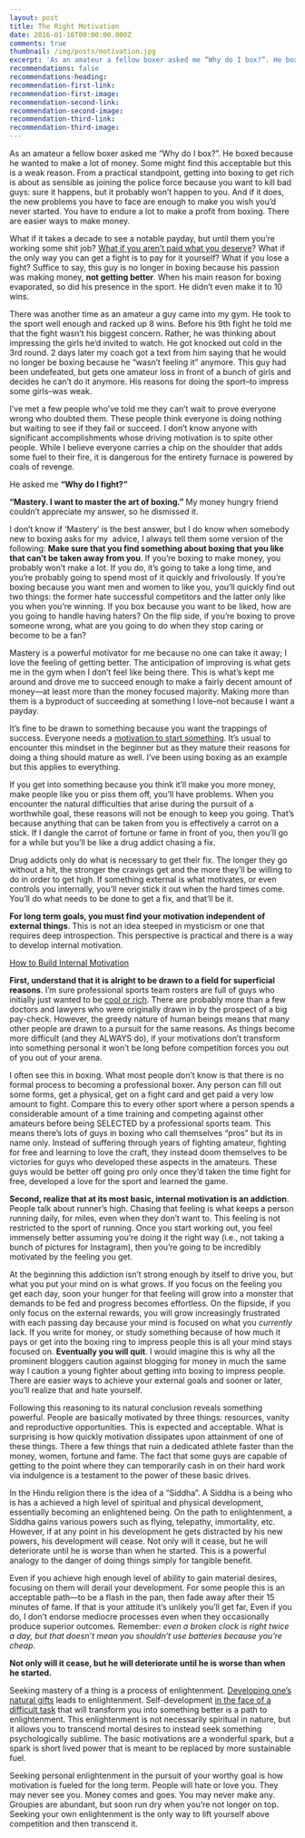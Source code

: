 ```yaml
---
layout: post
title: The Right Motivation
date: 2016-01-16T00:00:00.000Z
comments: true
thumbnail: /img/posts/motivation.jpg
excerpt: 'As an amateur a fellow boxer asked me “Why do I box?”. He boxed because he wanted to make a lot of money. Some might find this acceptable but this is a weak reason. From a practical standpoint, getting into boxing to get rich is about as sensible as joining the police force because you want to kill bad guys: sure it happens, but it probably won’t happen to you. And if it does, the new problems you have to face are enough to make you wish you’d never started. You have to endure a lot to make a profit from boxing. There are easier ways to make money.'
recommendations: false
recommendations-heading:
recommendation-first-link:
recommendation-first-image:
recommendation-second-link:
recommendation-second-image:
recommendation-third-link:
recommendation-third-image:
---
```



As an amateur a fellow boxer asked me “Why do I box?”. He boxed because he wanted to make a lot of money. Some might find this acceptable but this is a weak reason. From a practical standpoint, getting into boxing to get rich is about as sensible as joining the police force because you want to kill bad guys: sure it happens, but it probably won’t happen to you. And if it does, the new problems you have to face are enough to make you wish you’d never started. You have to endure a lot to make a profit from boxing. There are easier ways to make money.

What if it takes a decade to see a notable payday, but until them you’re working some shit job?&nbsp;[What if you aren’t paid what you deserve](http://www.bloodyelbow.com/2011/3/15/2053137/examining-pay-structure-in-boxing-and-mma)? What if the only way you can get a fight is to pay for it yourself? What if you lose a fight? Suffice to say, this guy is no longer in boxing because his passion was making money,&nbsp;**not getting better**. When his main reason for boxing evaporated, so did his presence in the sport. He didn’t even make it to 10 wins.

There was another time as an amateur a guy came into my gym. He took to the sport well enough and racked up 8 wins. Before his 9th fight he told me that the fight wasn’t his biggest concern. Rather, he was thinking about impressing the girls he’d invited to watch. He got knocked out cold in the 3rd round. 2 days later my coach got a text from him saying that he would no longer be boxing because he “wasn’t feeling it” anymore. This guy had been undefeated, but gets one amateur loss in front of a bunch of girls and decides he can’t do it anymore. His reasons for doing the sport–to impress some girls–was weak.

I’ve met a few people who’ve told me they can’t wait to prove everyone wrong who doubted them. These people think everyone is doing nothing but waiting to see if they fail or succeed. I don’t know anyone with significant accomplishments whose driving motivation is to spite other people. While I believe everyone carries a chip on the shoulder that adds some fuel to their fire, it is dangerous for the entirety furnace is powered by coals of revenge.

He asked me&nbsp;**“Why do I fight?”**

**“Mastery. I want to master the art of boxing.”**&nbsp;My money hungry friend couldn’t appreciate my answer, so he dismissed it.

I don’t know if ‘Mastery’ is the best answer, but I do know when somebody new to boxing asks for my &nbsp;advice, I always tell them some version of the following:&nbsp;**Make sure that you find something about boxing that you like that can’t be taken away from you**. If you’re boxing to make money, you probably won’t make a lot. If you do, it’s going to take a long time, and you’re probably going to spend most of it quickly and frivolously. If you’re boxing because you want men and women to like you, you’ll quickly find out two things: the former hate successful competitors and the latter only like you when you’re winning. If you box because you want to be liked, how are you going to handle having haters? On the flip side, if you’re boxing to prove someone wrong, what are you going to do when they stop caring or become to be a fan?

Mastery is a powerful motivator for me because no one can take it away; I love the feeling of getting better. The anticipation of improving is what gets me in the gym when I don’t feel like being there. This is what’s kept me around and drove me to succeed enough to make a fairly decent amount of money—at least more than the money focused majority. Making more than them is a byproduct of succeeding at something I love–not because I want a payday.

It’s fine to be drawn to something because you want the trappings of success. Everyone needs a&nbsp;[motivation to start something](https://boldanddetermined.com/9-ways-to-stay-motivated-every-day/). It’s usual to encounter this mindset in the beginner but as they mature their reasons for doing a thing should mature as well. I’ve been using boxing as an example but this applies to everything.

If you get into something because you think it’ll make you more money, make people like you or piss them off, you’ll have problems. When you encounter the natural difficulties that arise during the pursuit of a worthwhile goal, these reasons will not be enough to keep you going. That’s because anything that can be taken from you is effectively a carrot on a stick. If I dangle the carrot of fortune or fame in front of you, then you’ll go for a while but you’ll be like a drug addict chasing a fix.

Drug addicts only do what is necessary to get their fix. The longer they go without a hit, the stronger the cravings get and the more they’ll be willing to do in order to get high. If something external is what motivates, or even controls you internally, you’ll never stick it out when the hard times come. You’ll do what needs to be done to get a fix, and that’ll be it.

**For long term goals, you must find your motivation independent of external things**. This is not an idea steeped in mysticism or one that requires deep introspection. This perspective is practical and there is a way to develop internal motivation.

[How to Build Internal Motivation](http://illimitablemen.com/2015/10/22/how-to-be-happy/)

**First, understand that it is alright to be drawn to a field for superficial reasons**. I’m sure professional sports team rosters are full of guys who initially just wanted to be&nbsp;[cool or rich](http://thequintessentialman.com/stop-trying-too-hard-to-be-cool/). There are probably more than a few doctors and lawyers who were originally drawn in by the prospect of a big pay-check. However, the greedy nature of human beings means that many other people are drawn to a pursuit for the same reasons. As things become more difficult (and they ALWAYS do), if your motivations don’t transform into something personal it won’t be long before competition forces you out of you out of your arena.

I often see this in boxing. What most people don’t know is that there is no formal process to becoming a professional boxer. Any person can fill out some forms, get a physical, get on a fight card and get paid a very low amount to fight. Compare this to every other sport where a person spends a considerable amount of a time training and competing against other amateurs before being SELECTED by a professional sports team. This means there’s lots of guys in boxing who call themselves “pros” but its in name only. Instead of suffering through years of fighting amateur, fighting for free and learning to love the craft, they instead doom themselves to be victories for guys who developed these aspects in the amateurs. These guys would be better off going pro only once they’d taken the time fight for free, developed a love for the sport and learned the game.

**Second, realize that at its most basic, internal motivation is an addiction**. People talk about runner’s high. Chasing that feeling is what keeps a person running daily, for miles, even when they don’t want to. This feeling is not restricted to the sport of running. Once you start working out, you feel immensely better assuming you’re doing it the right way (i.e., not taking a bunch of pictures for Instagram), then you’re going to be incredibly motivated by the feeling you get.

At the beginning this addiction isn’t strong enough by itself to drive you, but what you put your mind on is what grows. If you focus on the feeling you get each day, soon your hunger for that feeling will grow into a monster that demands to be fed and progress becomes effortless. On the flipside, if you only focus on the external rewards, you will grow increasingly frustrated with each passing day because your mind is focused on what you&nbsp;*currently* lack. If you write for money, or study something because of how much it pays or get into the boxing ring to impress people this is all your mind stays focused on. **Eventually you will quit**. I would imagine this is why all the prominent bloggers caution against blogging for money in much the same way I caution a young fighter about getting into boxing to impress people. There are easier ways to achieve your external goals and sooner or later, you’ll realize that and hate yourself.

Following this reasoning to its natural conclusion reveals something powerful. People are basically motivated by three things: resources, vanity and reproductive opportunities. This is expected and acceptable. What is surprising is how quickly motivation dissipates upon attainment of one of these things. There a few things that ruin a dedicated athlete faster than the money, women, fortune and fame. The fact that some guys are capable of getting to the point where they can temporarily cash in on their hard work via indulgence is a testament to the power of these basic drives.

In the Hindu religion there is the idea of a “Siddha”. A Siddha is a being who is has a achieved a high level of spiritual and physical development, essentially becoming an enlightened being. On the path to enlightenment, a Siddha gains various powers such as flying, telepathy, immortality, etc. However, if at any point in his development he gets distracted by his new powers, his development will cease. Not only will it cease, but he will deteriorate until he is worse than when he started. This is a powerful analogy to the danger of doing things simply for tangible benefit.

Even if you achieve high enough level of ability to gain material desires, focusing on them will derail your development. For some people this is an acceptable path—to be a flash in the pan, then fade away after their 15 minutes of fame. If that is your attitude it’s unlikely you’ll get far, Even if you do, I don’t endorse mediocre processes even when they occasionally produce superior outcomes. Remember:&nbsp;*even a broken clock is right twice a day, but that doesn’t mean you shouldn’t use batteries because you’re cheap*.

**Not only will it cease, but he will deteriorate until he is worse than when he started.**

Seeking mastery of a thing is a process of enlightenment.&nbsp;[Developing one’s natural gifts](http://qcurtius.com/2016/01/12/unleashing-the-creative-forces-in-you/)&nbsp;leads to enlightenment. Self-development&nbsp;[in the face of a difficult task](http://fiercegentleman.com/necessity-impossible/)&nbsp;that will transform you into something better is a path to enlightenment. This enlightenment is not necessarily spiritual in nature, but it allows you to transcend mortal desires to instead seek something psychologically sublime. The basic motivations are a wonderful spark, but a spark is short lived power that is meant to be replaced by more sustainable fuel.

Seeking personal enlightenment in the pursuit of your worthy goal is how motivation is fueled for the long term. People will hate or love you. They may never see you. Money comes and goes. You may never make any. Groupies are abundant, but soon run dry when you’re not longer on top. Seeking your own enlightenment is the only way to lift yourself above competition and then transcend it.
